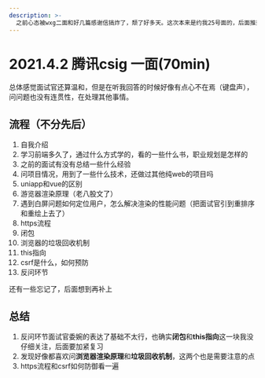 ```yaml
---
description: >-
  之前心态被wxg二面和好几篇感谢信搞炸了，颓了好多天。这次本来是约我25号面的，后面推到了30号，然后因为身体原因，取消了，第二天客服小姐姐打电话给我说又被捞了，问我时间，我就约到了4.2号傍晚
---
```


# 2021.4.2 腾讯csig 一面\(70min\)

总体感觉面试官还算温和，但是在听我回答的时候好像有点心不在焉（键盘声），问问题也没有连贯性，在处理其他事情。

## 流程（不分先后）

1. 自我介绍
2. 学习前端多久了，通过什么方式学的，看的一些什么书，职业规划是怎样的
3. 之前的面试有没有总结一些什么经验
4. 问项目情况，用到了一些什么技术，还做过其他纯web的项目吗
5. uniapp和vue的区别
6. 游览器渲染原理（老八股文了）
7. 遇到白屏问题如何定位用户，怎么解决渲染的性能问题（把面试官引到重排序和重绘上去了）
8. https流程
9. 闭包
10. 浏览器的垃圾回收机制
11. this指向
12. csrf是什么，如何预防
13. 反问环节

还有一些忘记了，后面想到再补上

## 总结

1. 反问环节面试官委婉的表达了基础不太行，也确实**闭包**和**this指向**这一块我没仔细关注，后面要加紧复习
2. 发现好像都喜欢问**浏览器渲染原理**和**垃圾回收机制**，这两个也是需要注意的点
3. https流程和csrf如何防御看一遍

